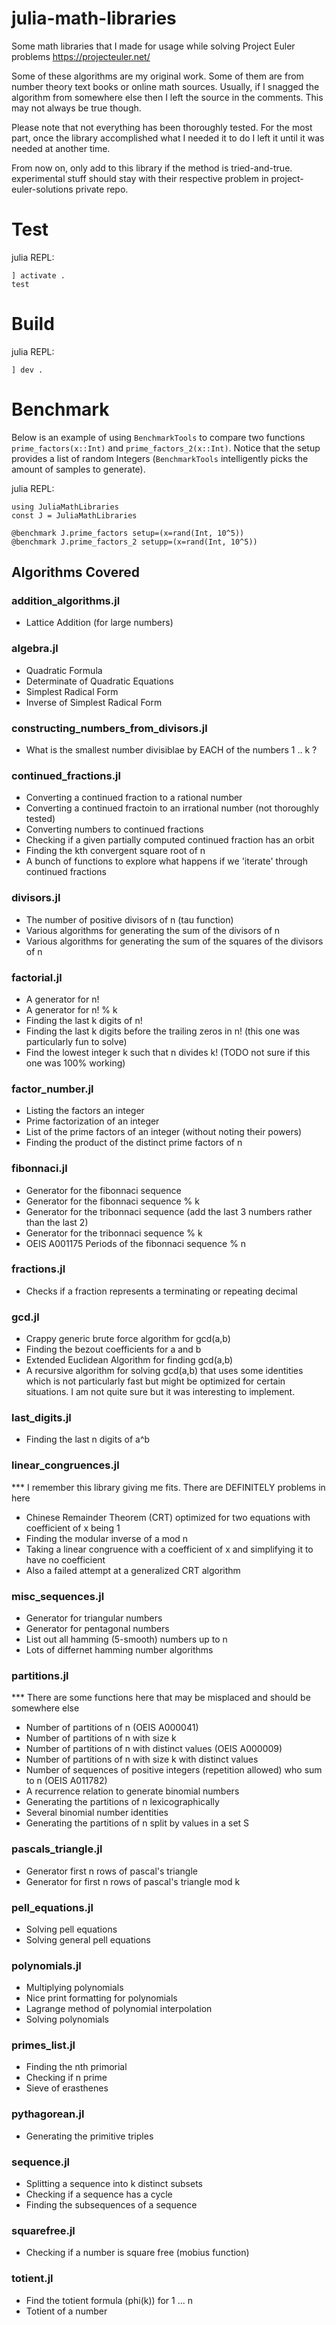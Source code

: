 # julia-math-libraries
Some math libraries that I made for usage while solving Project Euler problems
https://projecteuler.net/

Some of these algorithms are my original work. Some of them are from number theory text books or online math sources. Usually, if I snagged the algorithm from somewhere else then I left the source in the comments. This may not always be true though.

Please note that not everything has been thoroughly tested. For the most part, once the library accomplished what I needed it to do I left it until it was needed at another time.

From now on, only add to this library if the method is tried-and-true. experimental stuff
should stay with their respective problem in project-euler-solutions private repo.

# Test
julia REPL:
```
] activate .
test
```

# Build
julia REPL:
```
] dev .
```

# Benchmark
Below is an example of using `BenchmarkTools` to compare two functions `prime_factors(x::Int)` and `prime_factors_2(x::Int)`. Notice that the setup provides a list of random Integers (`BenchmarkTools` intelligently picks the amount of samples to generate).

julia REPL:
```
using JuliaMathLibraries
const J = JuliaMathLibraries

@benchmark J.prime_factors setup=(x=rand(Int, 10^5))
@benchmark J.prime_factors_2 setupp=(x=rand(Int, 10^5))
```

## Algorithms Covered

### addition_algorithms.jl
- Lattice Addition (for large numbers)

### algebra.jl
- Quadratic Formula
- Determinate of Quadratic Equations
- Simplest Radical Form
- Inverse of Simplest Radical Form

### constructing_numbers_from_divisors.jl
- What is the smallest number divisiblae by EACH of the numbers 1 .. k ?

### continued_fractions.jl
- Converting a continued fraction to a rational number
- Converting a continued fractoin to an irrational number (not thoroughly tested)
- Converting numbers to continued fractions
- Checking if a given partially computed continued fraction has an orbit
- Finding the kth convergent square root of n
- A bunch of functions to explore what happens if we 'iterate' through continued fractions

### divisors.jl
- The number of positive divisors of n (tau function)
- Various algorithms for generating the sum of the divisors of n
- Various algorithms for generating the sum of the squares of the divisors of n

### factorial.jl
- A generator for n!
- A generator for n! % k
- Finding the last k digits of n!
- Finding the last k digits before the trailing zeros in n! (this one was particularly fun to solve)
- Find the lowest integer k such that n divides k! (TODO not sure if this one was 100% working)

### factor_number.jl
- Listing the factors an integer
- Prime factorization of an integer
- List of the prime factors of an integer (without noting their powers)
- Finding the product of the distinct prime factors of n

### fibonnaci.jl
- Generator for the fibonnaci sequence
- Generator for the fibonnaci sequence % k
- Generator for the tribonnaci sequence (add the last 3 numbers rather than the last 2)
- Generator for the tribonnaci sequence % k
- OEIS A001175 Periods of the fibonnaci sequence % n

### fractions.jl
- Checks if a fraction represents a terminating or repeating decimal

### gcd.jl
- Crappy generic brute force algorithm for gcd(a,b)
- Finding the bezout coefficients for a and b
- Extended Euclidean Algorithm for finding gcd(a,b)
- A recursive algorithm for solving gcd(a,b) that uses some identities which is not particularly fast but might be optimized for certain situations. I am not quite sure but it was interesting to implement.

### last_digits.jl
- Finding the last n digits of a^b

### linear_congruences.jl
*** I remember this library giving me fits. There are DEFINITELY problems in here
- Chinese Remainder Theorem (CRT) optimized for two equations with coefficient of x being 1
- Finding the modular inverse of a mod n
- Taking a linear congruence with a coefficient of x and simplifying it to have no coefficient
- Also a failed attempt at a generalized CRT algorithm

### misc_sequences.jl
- Generator for triangular numbers
- Generator for pentagonal numbers
- List out all hamming (5-smooth) numbers up to n
- Lots of differnet hamming number algorithms

### partitions.jl
*** There are some functions here that may be misplaced and should be somewhere else
- Number of partitions of n (OEIS A000041) 
- Number of partitions of n with size k
- Number of partitions of n with distinct values (OEIS A000009)
- Number of partitions of n with size k with distinct values
- Number of sequences of positive integers (repetition allowed) who sum to n (OEIS A011782)
- A recurrence relation to generate binomial numbers
- Generating the partitions of n lexicographically
- Several binomial number identities
- Generating the partitions of n split by values in a set S

### pascals_triangle.jl
- Generator first n rows of pascal's triangle
- Generator for first n rows of pascal's  triangle mod k

### pell_equations.jl
- Solving pell equations
- Solving general pell equations

### polynomials.jl
- Multiplying polynomials
- Nice print formatting for polynomials
- Lagrange method of polynomial interpolation
- Solving polynomials

### primes_list.jl
- Finding the nth primorial
- Checking if n prime
- Sieve of erasthenes

### pythagorean.jl
- Generating the primitive triples

### sequence.jl
- Splitting a sequence into k distinct subsets
- Checking if a sequence has a cycle
- Finding the subsequences of a sequence

### squarefree.jl
- Checking if a number is square free (mobius function)

### totient.jl
- Find the totient formula (phi(k)) for 1 ... n
- Totient of a number

